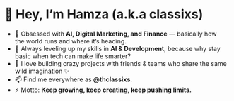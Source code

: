 # 👋 Hey, I’m Hamza (a.k.a **classixs**)  

- 🚀 Obsessed with **AI, Digital Marketing, and Finance** — basically how the world runs and where it’s heading.  
- 🌱 Always leveling up my skills in **AI & Development**, because why stay basic when tech can make life smarter?  
- 🤝 I love building crazy projects with friends & teams who share the same wild imagination ✨  
- 📫 Find me everywhere as **@thclassixs**.  
- ⚡ Motto: **Keep growing, keep creating, keep pushing limits.**

<!---
thclassixs/thclassixs is a ✨ special ✨ repository because its `README.md` (this file) appears on your GitHub profile.
You can click the Preview link to take a look at your changes.
--->
